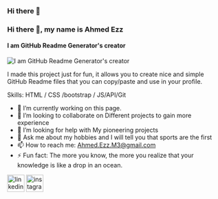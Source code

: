 ### Hi there 👋
### Hi there 👋, my name is Ahmed Ezz
#### I am GitHub Readme Generator's creator
![I am GitHub Readme Generator's creator](https://media.licdn.com/dms/image/D4D16AQF0EaCabAM_pQ/profile-displaybackgroundimage-shrink_350_1400/0/1711654627240?e=1727308800&v=beta&t=yRcXqE3qd7jJaB7ICAR3-zVID3R3IinjjyIz40JdsAM)

I made this project just for fun, it allows you to create nice and simple GitHub Readme files that you can copy/paste and use in your profile.

Skills:  HTML / CSS /bootstrap / JS/API/Git 

- 🔭 I’m currently working on this page. 
- 👯 I’m looking to collaborate on Different projects to gain more experience 
- 🤔 I’m looking for help with My pioneering projects 
- 💬 Ask me about  my hobbies and I will tell you that sports are the first 
- 📫 How to reach me: Ahmed.Ezz.M3@gmail.com 
- ⚡ Fun fact: The more you know, the more you realize that your knowledge is like a drop in an ocean. 


[<img src='https://cdn.jsdelivr.net/npm/simple-icons@3.0.1/icons/linkedin.svg' alt='linkedin' height='40'>](https://www.linkedin.com/in/Ahmed-Ezz-M/)  [<img src='https://cdn.jsdelivr.net/npm/simple-icons@3.0.1/icons/instagram.svg' alt='instagram' height='40'>](https://www.instagram.com/https://www.instagram.com/ahmed_ezz_m//)  



<!--
**Ahmed-Ezz-GitHub/Ahmed-Ezz-GitHub** is a ✨ _special_ ✨ repository because its `README.md` (this file) appears on your GitHub profile.

Here are some ideas to get you started:

- 🔭 I’m currently working on ...
- 🌱 I’m currently learning ...
- 👯 I’m looking to collaborate on ...
- 🤔 I’m looking for help with ...
- 💬 Ask me about ...
- 📫 How to reach me: ...
- 😄 Pronouns: ...
- ⚡ Fun fact: ...
-->
